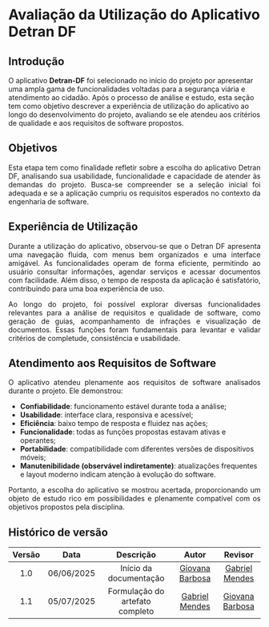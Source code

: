 # Avaliação da Utilização do Aplicativo Detran DF

## Introdução

O aplicativo **Detran-DF** foi selecionado no início do projeto por apresentar uma ampla gama de funcionalidades voltadas para a segurança viária e atendimento ao cidadão. Após o processo de análise e estudo, esta seção tem como objetivo descrever a experiência de utilização do aplicativo ao longo do desenvolvimento do projeto, avaliando se ele atendeu aos critérios de qualidade e aos requisitos de software propostos.

## Objetivos

<p align="justify">
Esta etapa tem como finalidade refletir sobre a escolha do aplicativo Detran DF, analisando sua usabilidade, funcionalidade e capacidade de atender às demandas do projeto. Busca-se compreender se a seleção inicial foi adequada e se a aplicação cumpriu os requisitos esperados no contexto da engenharia de software.
</p>

## Experiência de Utilização

<p align="justify">
Durante a utilização do aplicativo, observou-se que o Detran DF apresenta uma navegação fluida, com menus bem organizados e uma interface amigável. As funcionalidades operam de forma eficiente, permitindo ao usuário consultar informações, agendar serviços e acessar documentos com facilidade. Além disso, o tempo de resposta da aplicação é satisfatório, contribuindo para uma boa experiência de uso.
</p>

<p align="justify">
Ao longo do projeto, foi possível explorar diversas funcionalidades relevantes para a análise de requisitos e qualidade de software, como geração de guias, acompanhamento de infrações e visualização de documentos. Essas funções foram fundamentais para levantar e validar critérios de completude, consistência e usabilidade.
</p>

## Atendimento aos Requisitos de Software

<p align="justify">
O aplicativo atendeu plenamente aos requisitos de software analisados durante o projeto. Ele demonstrou:
</p>

- **Confiabilidade**: funcionamento estável durante toda a análise;
- **Usabilidade**: interface clara, responsiva e acessível;
- **Eficiência**: baixo tempo de resposta e fluidez nas ações;
- **Funcionalidade**: todas as funções propostas estavam ativas e operantes;
- **Portabilidade**: compatibilidade com diferentes versões de dispositivos móveis;
- **Manutenibilidade (observável indiretamente)**: atualizações frequentes e layout moderno indicam atenção à evolução do software.

<p align="justify">
Portanto, a escolha do aplicativo se mostrou acertada, proporcionando um objeto de estudo rico em possibilidades e plenamente compatível com os objetivos propostos pela disciplina.
</p>


## Histórico de versão

| Versão |    Data    |              Descrição              |                     Autor                     | Revisor |
| :----: | :--------: | :---------------------------------: | :-------------------------------------------: | :-----: |
|  1.0   | 06/06/2025 |       Início da documentação       | [Giovana Barbosa ](https://github.com/gio221) |     [Gabriel Mendes](https://github.com/gbevi)          |
|  1.1   | 05/07/2025 |      Formulação do artefato completo    | [Gabriel Mendes](https://github.com/gbevi)   |    [Giovana Barbosa ](https://github.com/gio221)          |